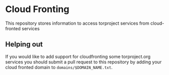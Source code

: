 # Cloud Fronting

This repository stores information to access torproject services from cloud-fronted services


## Helping out

If you would like to add support for cloudfronting some torproject.org services you should submit a pull request to this repository by adding your cloud fronted domain to `domains/$DOMAIN_NAME.txt`.
